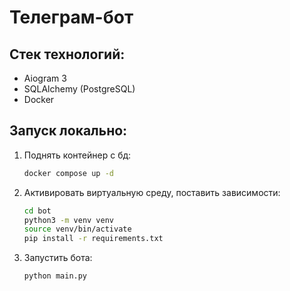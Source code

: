 # Телеграм-бот
## Стек технологий:
* Aiogram 3
* SQLAlchemy (PostgreSQL)
* Docker
## Запуск локально:
 1. Поднять контейнер с бд:
    ```bash
    docker compose up -d
2. Активировать виртуальную среду, поставить зависимости:
    ```bash
   cd bot
   python3 -m venv venv
   source venv/bin/activate
   pip install -r requirements.txt
3. Запустить бота:
    ```bash
   python main.py